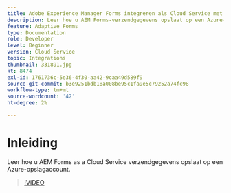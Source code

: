 ```yaml
---
title: Adobe Experience Manager Forms integreren als Cloud Service met Azure-opslag
description: Leer hoe u AEM Forms-verzendgegevens opslaat op een Azure-opslagaccount.
feature: Adaptive Forms
type: Documentation
role: Developer
level: Beginner
version: Cloud Service
topic: Integrations
thumbnail: 331891.jpg
kt: 8474
exl-id: 1761736c-5e36-4f30-aa42-9caa49d589f9
source-git-commit: b3e9251bdb18a008be95c1fa9e5c79252a74fc98
workflow-type: tm+mt
source-wordcount: '42'
ht-degree: 2%

---
```


# Inleiding

Leer hoe u AEM Forms as a Cloud Service verzendgegevens opslaat op een Azure-opslagaccount.

>[!VIDEO](https://video.tv.adobe.com/v/336028?quality=12&learn=on)
